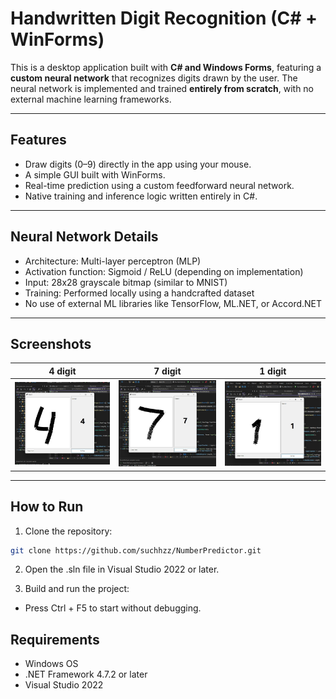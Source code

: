 # Handwritten Digit Recognition (C# + WinForms)

This is a desktop application built with **C# and Windows Forms**, featuring a **custom neural network** that recognizes digits drawn by the user. The neural network is implemented and trained **entirely from scratch**, with no external machine learning frameworks.

---

## Features

- Draw digits (0–9) directly in the app using your mouse.
- A simple GUI built with WinForms.
- Real-time prediction using a custom feedforward neural network.
- Native training and inference logic written entirely in C#.

---

## Neural Network Details

- Architecture: Multi-layer perceptron (MLP)
- Activation function: Sigmoid / ReLU (depending on implementation)
- Input: 28x28 grayscale bitmap (similar to MNIST)
- Training: Performed locally using a handcrafted dataset
- No use of external ML libraries like TensorFlow, ML.NET, or Accord.NET

---

## Screenshots

| 4 digit | 7 digit | 1 digit |
|------------------|------------------|----------------|
| ![](examples/4e4b4fac-dbde-4e3d-a1a1-a4927c1ad3f0.jpeg) | ![](examples/8d957b90-a587-43dd-b67b-b3296d52d784.jpeg) | ![](examples/30b5debd-9019-4e7f-905f-fbfe2debc78d.jpeg) |

---

## How to Run

1. Clone the repository:
```bash
git clone https://github.com/suchhzz/NumberPredictor.git
```

2. Open the .sln file in Visual Studio 2022 or later.

3. Build and run the project:

- Press Ctrl + F5 to start without debugging.

## Requirements
- Windows OS
- .NET Framework 4.7.2 or later
- Visual Studio 2022
